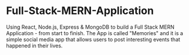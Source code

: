 # Full-Stack-MERN-Application
Using React, Node.js, Express &amp; MongoDB to build a Full Stack MERN Application - from start to finish. The App is called "Memories" and it is a simple social media app that allows users to post interesting events that happened in their lives.
